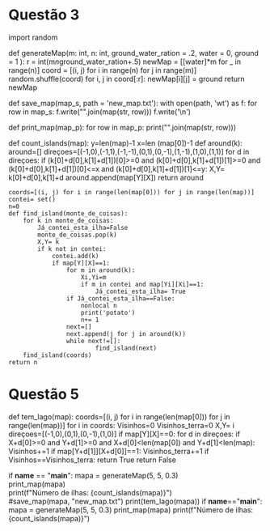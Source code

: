 # Questão 3

import random


def generateMap(m: int, n: int, ground_water_ration = .2, water = 0, ground = 1 ):
    r = int(m*n*ground_water_ration+.5)
    newMap = [[water]*m for _ in range(n)]
    coord = [(i, j) for i in range(n) for j in range(m)]
    random.shuffle(coord)
    for i, j in coord[:r]:
        newMap[i][j] = ground
    return newMap

def save_map(map_s, path = 'new_map.txt'):
    with open(path, 'wt') as f:
        for row in map_s:
            f.write("".join(map(str, row)))
            f.write('\n')

def print_map(map_p):
    for row in map_p:
        print("".join(map(str, row)))

def count_islands(map):
    y=len(map)-1
    x=len (map[0])-1
    def around(k):
        around=[]
        direçoes=[(-1,0),(-1,1),(-1,-1),(0,1),(0,-1),(1,-1),(1,0),(1,1)]
        for d in direçoes:
            if (k[0]+d[0],k[1]+d[1])[0]>=0 and (k[0]+d[0],k[1]+d[1])[1]>=0 and (k[0]+d[0],k[1]+d[1])[0]<=x and (k[0]+d[0],k[1]+d[1])[1]<=y:
                X,Y= k[0]+d[0],k[1]+d
                around.append(map[Y][X])
        return around

    coords=[(i, j) for i in range(len(map[0])) for j in range(len(map))]
    contei= set()
    n=0
    def find_island(monte_de_coisas):
        for k in monte_de_coisas:
            Já_contei_esta_ilha=False
            monte_de_coisas.pop(k)
            X,Y= k
            if k not in contei:
                contei.add(k)
                if map[Y][X]==1:
                    for m in around(k):
                        Xi,Yi=m
                        if m in contei and map[Yi][Xi]==1:
                            Já_contei_esta_ilha= True
                    if Já_contei_esta_ilha==False:
                        nonlocal n
                        print('potato')
                        n+= 1
                    next=[]
                    next.append(j for j in around(k))
                    while next!=[]:
                            find_island(next)
        find_island(coords)                    
    return n

# Questão 5
def tem_lago(map):
    coords=[(i, j) for i in range(len(map[0])) for j in range(len(map))]
    for i in coords:
        Visinhos=0
        Visinhos_terra=0
        X,Y= i
        direçoes=[(-1,0),(0,1),(0,-1),(1,0)]
        if map[Y][X]==0:
            for d in direçoes:
                if X+d[0]>=0 and Y+d[1]>=0 and X+d[0]<len(map[0]) and Y+d[1]<len(map):
                    Visinhos+=1
                    if map[Y+d[1]][X+d[0]]==1:
                        Visinhos_terra+=1
            if Visinhos==Visinhos_terra:
                return True
    return False


if __name__ == "__main__":
    mapa = generateMap(5, 5, 0.3)  
    print_map(mapa)  
    print(f"Número de ilhas: {count_islands(mapa)}")  
    #save_map(mapa, "new_map.txt")
    print(tem_lago(mapa))
if __name__=="__main__":
    mapa = generateMap(5, 5, 0.3)
    print_map(mapa)
    print(f"Número de ilhas: {count_islands(mapa)}")
